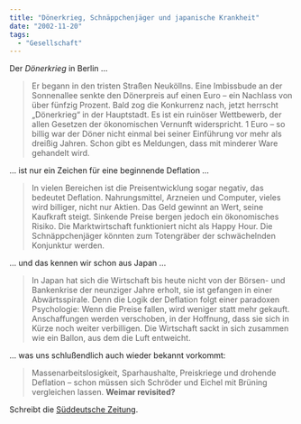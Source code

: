 ```yaml
---
title: "Dönerkrieg, Schnäppchenjäger und japanische Krankheit"
date: "2002-11-20"
tags:
  - "Gesellschaft"
---
```


Der _Dönerkrieg_ in Berlin …

> Er begann in den tristen Straßen Neuköllns. Eine Imbissbude an der Sonnenallee senkte den Dönerpreis auf einen Euro – ein Nachlass von über fünfzig Prozent. Bald zog die Konkurrenz nach, jetzt herrscht „Dönerkrieg“ in der Hauptstadt. Es ist ein ruinöser Wettbewerb, der allen Gesetzen der ökonomischen Vernunft widerspricht. 1 Euro – so billig war der Döner nicht einmal bei seiner Einführung vor mehr als dreißig Jahren. Schon gibt es Meldungen, dass mit minderer Ware gehandelt wird.

… ist nur ein Zeichen für eine beginnende Deflation …

> In vielen Bereichen ist die Preisentwicklung sogar negativ, das bedeutet Deflation. Nahrungsmittel, Arzneien und Computer, vieles wird billiger, nicht nur Aktien. Das Geld gewinnt an Wert, seine Kaufkraft steigt. Sinkende Preise bergen jedoch ein ökonomisches Risiko. Die Marktwirtschaft funktioniert nicht als Happy Hour. Die Schnäppchenjäger könnten zum Totengräber der schwächelnden Konjunktur werden.

… und das kennen wir schon aus Japan …

> In Japan hat sich die Wirtschaft bis heute nicht von der Börsen- und Bankenkrise der neunziger Jahre erholt, sie ist gefangen in einer Abwärtsspirale. Denn die Logik der Deflation folgt einer paradoxen Psychologie: Wenn die Preise fallen, wird weniger statt mehr gekauft. Anschaffungen werden verschoben, in der Hoffnung, dass sie sich in Kürze noch weiter verbilligen. Die Wirtschaft sackt in sich zusammen wie ein Ballon, aus dem die Luft entweicht.

… was uns schlußendlich auch wieder bekannt vorkommt:

> Massenarbeitslosigkeit, Sparhaushalte, Preiskriege und drohende Deflation – schon müssen sich Schröder und Eichel mit Brüning vergleichen lassen. **Weimar revisited?**

Schreibt die [Süddeutsche Zeitung](https://web.archive.org/web/20030706121757/http://www.sueddeutsche.de/aktuell/sz/getArticleSZ.php?artikel=artikel3567.php "Süddeutsche Zeitung - Wir können nur billig").

